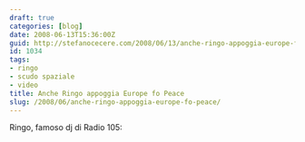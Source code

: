 ```yaml
---
draft: true
categories: [blog]
date: 2008-06-13T15:36:00Z
guid: http://stefanocecere.com/2008/06/13/anche-ringo-appoggia-europe-fo-peace/
id: 1034
tags:
- ringo
- scudo spaziale
- video
title: Anche Ringo appoggia Europe fo Peace
slug: /2008/06/anche-ringo-appoggia-europe-fo-peace/
---
```


Ringo, famoso dj di Radio 105: